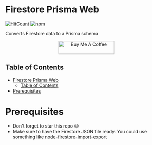 # Firestore Prisma Web

[![HitCount](https://hits.dwyl.com/omar-dulaimi/firestore-prisma.svg?style=flat)](http://hits.dwyl.com/omar-dulaimi/firestore-prisma)
[![npm](https://img.shields.io/npm/l/firestore-prisma.svg)](LICENSE)

Converts Firestore data to a Prisma schema

<p align="center">
  <a href="https://www.buymeacoffee.com/omardulaimi">
    <img src="https://cdn.buymeacoffee.com/buttons/default-yellow.png" alt="Buy Me A Coffee" height="41" width="174">
  </a>
</p>

## Table of Contents

- [Firestore Prisma Web](#firestore-prisma-web)
  - [Table of Contents](#table-of-contents)
- [Prerequisites](#prerequisites)

# Prerequisites

- Don't forget to star this repo 😉
- Make sure to have the Firestore JSON file ready. You could use something like [node-firestore-import-export
  ](https://github.com/jloosli/node-firestore-import-export)

